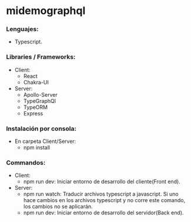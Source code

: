 # midemographql

### Lenguajes:
  - Typescript.
### Libraries / Frameworks:
   * Client:
      * React
      * Chakra-UI
   * Server:
      * Apollo-Server
      * TypeGraphQl
      * TypeORM
      * Express
### Instalación por consola:
   * En carpeta Client/Server: 
      * npm install
### Commandos:
   * Client:
      * npm run dev: Iniciar entorno de desarrollo del cliente(Front end).
   * Server:
      * npm run watch: Traducir archivos typescript a javascript. Si uno hace cambios en los archivos typescript y no corre este comando, los cambios no se aplicarán.
      * npm run dev: Iniciar entorno de desarrollo del servidor(Back end).
   
  
